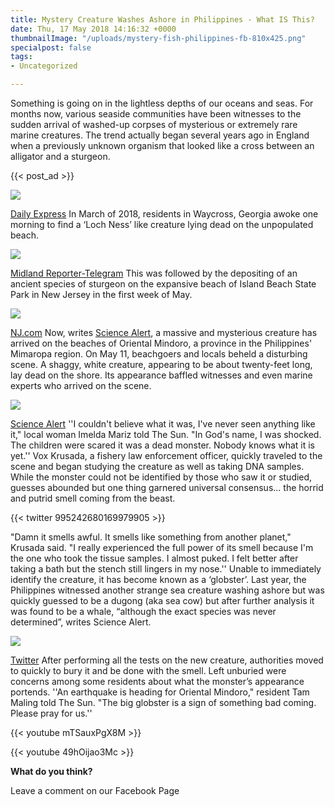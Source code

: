 ```yaml
---
title: Mystery Creature Washes Ashore in Philippines - What IS This?
date: Thu, 17 May 2018 14:16:32 +0000
thumbnailImage: "/uploads/mystery-fish-philippines-fb-810x425.png"
specialpost: false
tags:
- Uncategorized

---
```

Something is going on in the lightless depths of our oceans and seas. For months now, various seaside communities have been witnesses to the sudden arrival of washed-up corpses of mysterious or extremely rare marine creatures. The trend actually began several years ago in England when a previously unknown organism that looked like a cross between an alligator and a sturgeon.

{{< post_ad >}}

![](http://newsattorneys.staging.wpengine.com/wp-content/uploads/2018/05/mystery-fish.jpg)

[Daily Express](https://cdn.images.express.co.uk/img/dynamic/1/590x/secondary/find-327024.jpg) In March of 2018, residents in Waycross, Georgia awoke one morning to find a ‘Loch Ness’ like creature lying dead on the unpopulated beach.

![](http://newsattorneys.staging.wpengine.com/wp-content/uploads/2018/05/mystery-fish-waycross-ga.jpg)

[Midland Reporter-Telegram](https://www.mrt.com/weird/article/Mysterious-Nessie-like-sea-creature-washes-up-12764833.php) This was followed by the depositing of an ancient species of sturgeon on the expansive beach of Island Beach State Park in New Jersey in the first week of May.

![](http://newsattorneys.staging.wpengine.com/wp-content/uploads/2018/05/mystery-fish-nj.jpg)

[NJ.com](https://image.nj.com/home/njo-media/width600/img/ocean_impact/photo/STURGEON03.jpg) Now, writes [Science Alert](https://www.sciencealert.com/massive-hairy-globster-washes-ashore-philippines-unidentified-sea-monster-whale), a massive and mysterious creature has arrived on the beaches of Oriental Mindoro, a province in the Philippines' Mimaropa region. On May 11, beachgoers and locals beheld a disturbing scene. A shaggy, white creature, appearing to be about twenty-feet long, lay dead on the shore. Its appearance baffled witnesses and even marine experts who arrived on the scene.

![](http://newsattorneys.staging.wpengine.com/wp-content/uploads/2018/05/mystery-fish-globster-philippines-1024x415.jpg)

[Science Alert](https://www.sciencealert.com/massive-hairy-globster-washes-ashore-philippines-unidentified-sea-monster-whale) ''I couldn't believe what it was, I've never seen anything like it," local woman Imelda Mariz told The Sun. "In God's name, I was shocked. The children were scared it was a dead monster. Nobody knows what it is yet.'' Vox Krusada, a fishery law enforcement officer, quickly traveled to the scene and began studying the creature as well as taking DNA samples. While the monster could not be identified by those who saw it or studied, guesses abounded but one thing garnered universal consensus... the horrid and putrid smell coming from the beast.

{{< twitter 995242680169979905 >}}

"Damn it smells awful. It smells like something from another planet," Krusada said. "I really experienced the full power of its smell because I'm the one who took the tissue samples. I almost puked. I felt better after taking a bath but the stench still lingers in my nose.'' Unable to immediately identify the creature, it has become known as a ‘globster’. Last year, the Philippines witnessed another strange sea creature washing ashore but was quickly guessed to be a dugong (aka sea cow) but after further analysis it was found to be a whale, “although the exact species was never determined”, writes Science Alert.

![](http://newsattorneys.staging.wpengine.com/wp-content/uploads/2018/05/mystery-fish-philippines.jpg)

[Twitter](https://twitter.com/ruffaluci08/status/834931311735275521) After performing all the tests on the new creature, authorities moved to quickly to bury it and be done with the smell. Left unburied were concerns among some residents about what the monster’s appearance portends. ''An earthquake is heading for Oriental Mindoro," resident Tam Maling told The Sun. "The big globster is a sign of something bad coming. Please pray for us.''

{{< youtube mTSauxPgX8M >}}

{{< youtube 49hOijao3Mc >}}

**What do you think?**

Leave a comment on our Facebook Page